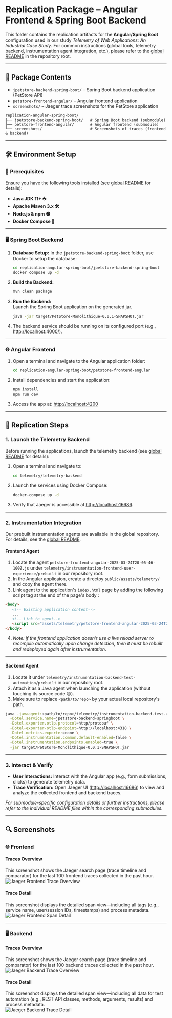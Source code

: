 # Replication Package – Angular Frontend & Spring Boot Backend  
This folder contains the replication artifacts for the **Angular/Spring Boot** configuration used in our study *Telemetry of Web Applications: An Industrial Case Study*. For common instructions (global tools, telemetry backend, instrumentation agent integration, etc.), please refer to the [global README](../README.md) in the repository root.

---

## 📂 Package Contents  
- `jpetstore-backend-spring-boot/` – Spring Boot backend application (PetStore API)  
- `petstore-frontend-angular/` – Angular frontend application  
- `screenshots/` – Jaeger trace screenshots for the PetStore application  

```plaintext
replication-angular-spring-boot/
├── jpetstore-backend-spring-boot/   # Spring Boot backend (submodule)
├── petstore-frontend-angular/       # Angular frontend (submodule)
└── screenshots/                     # Screenshots of traces (frontend & backend)
```

---

## 🛠️ Environment Setup
### 🔧 Prerequisites  
Ensure you have the following tools installed (see [global README](../README.md#️-common-tools) for details):
- **Java JDK 11+ ☕**
- **Apache Maven 3.x 🛠️**
- **Node.js & npm 🟢**
- **Docker Compose 🐳**

---

### 🖥️ Spring Boot Backend  
1. **Database Setup:** In the `jpetstore-backend-spring-boot` folder, use Docker to setup the database:
     ```sh
     cd replication-angular-spring-boot/jpetstore-backend-spring-boot
     docker compose up -d
     ```
1. **Build the Backend:**  
   ```sh
   mvn clean package
   ```
2. **Run the Backend:**  
   Launch the Spring Boot application on the generated jar.
   ```bash
   java -jar target/PetStore-Monolithique-0.0.1-SNAPSHOT.jar
   ```

3. The backend service should be running on its configured port (e.g., [http://localhost:4000/](http://localhost:4000/)).

---

### 🌐 Angular Frontend  
1. Open a terminal and navigate to the Angular application folder:
   ```sh
   cd replication-angular-spring-boot/petstore-frontend-angular
   ```
2. Install dependencies and start the application:
   ```sh
   npm install
   npm run dev
   ```
3. Access the app at: [http://localhost:4200](http://localhost:4200)

---

## 🚀 Replication Steps
### 1. Launch the Telemetry Backend  
Before running the applications, launch the telemetry backend (see [global README](../README.md#-global-replication-steps) for details):

1. Open a terminal and navigate to:
   ```sh
   cd telemetry/telemetry-backend
   ```
2. Launch the services using Docker Compose:
   ```sh
   docker-compose up -d
   ```
3. Verify that Jaeger is accessible at [http://localhost:16686](http://localhost:16686).

---

### 2. Instrumentation Integration  
Our prebuilt instrumentation agents are available in the global repository. For details, see the [global README](../README.md#2-use-the-prebuilt-instrumentation-agents).

#### Frontend Agent 
1. Locate the agent `petstore-frontend-angular-2025-03-24T20-05-46-100Z.js` under `telemetry/instrumentation-frontend-user-experience/prebuilt` in our repository root.
2. In the Angular applicaion, create a directoy `public/assets/telemetry/` and copy the agent there.
3. Link agent to the application's `index.html` page by adding the following script tag at the end of the page's body :
```html
<body>
   <!-- Existing application content-->
   ... 
   <!-- Link to agent-->
   <script src="assets/telemetry/petstore-frontend-angular-2025-03-24T20-05-46-100Z.js"></script>
</body>
```
4. *Note: if the frontend application doesn't use a live reload server to recompile automatically upon change detection, then it must be rebuilt and redeployed again after instrumentation*.

---

#### Backend Agent 
1. Locate it under `telemetry/instrumentation-backend-test-automation/prebuilt` in our repository root.
2. Attach it as a Java agent when launching the application (without touching its source code 😄).
3. Make sure to replace `<path/to/repo>` by your actual local repository's path.

```bash
java -javaagent:<path/to/repo>/telemetry/instrumentation-backend-test-automation/prebuilt/instrumentation-backend-test-automation.jar \
  -Dotel.service.name=jpetstore-backend-springboot \
  -Dotel.exporter.otlp.protocol=http/protobuf \
  -Dotel-exporter-otlp-endpoint=http://localhost:4318 \
  -Dotel.metrics.exporter=none \
  -Dotel.instrumentation.common.default-enabled=false \
  -Dotel.instrumentation.endpoints.enabled=true \
  -jar target/PetStore-Monolithique-0.0.1-SNAPSHOT.jar
```

---

### 3. Interact & Verify  
- **User Interactions:** Interact with the Angular app (e.g., form submissions, clicks) to generate telemetry data.
- **Trace Verification:** Open Jaeger UI ([http://localhost:16686](http://localhost:16686)) to view and analyze the collected frontend and backend traces.

*For submodule-specific configuration details or further instructions, please refer to the individual README files within the corresponding submodules.*

---

## 🔍 Screenshots  
### 🌐 Frontend
#### Traces Overview  
This screenshot shows the Jaeger search page (trace timeline and comparator) for the last 100 frontend traces collected in the past hour.  
![Jaeger Frontend Trace Overview](screenshots/frontend/traces-overview.png)

#### Trace Detail  
This screenshot displays the detailed span view—including all tags (e.g., service name, user/session IDs, timestamps) and process metadata.  
![Jaeger Frontend Span Detail](screenshots/frontend/trace-detail.png)

---

### 🖥️ Backend
#### Traces Overview  
This screenshot shows the Jaeger search page (trace timeline and comparator) for the last 100 backend traces collected in the past hour.  
![Jaeger Backend Trace Overview](screenshots/backend/traces-overview.png)

#### Trace Detail  
This screenshot displays the detailed span view—including all data for test automation (e.g., REST API classes, methods, arguments, results) and process metadata.  
![Jaeger Backend Trace Detail](screenshots/backend/trace-detail.png)